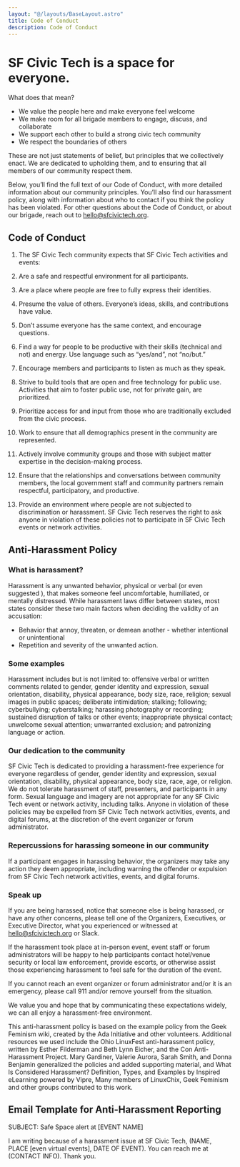 ```yaml
---
layout: "@/layouts/BaseLayout.astro"
title: Code of Conduct
description: Code of Conduct
---
```


# SF Civic Tech is a space for everyone.

What does that mean?

* We value the people here and make everyone feel welcome
* We make room for all brigade members to engage, discuss, and collaborate
* We support each other to build a strong civic tech community
* We respect the boundaries of others

These are not just statements of belief, but principles that we collectively enact. We are dedicated to upholding them, and to ensuring that all members of our community respect them.

Below, you’ll find the full text of our Code of Conduct, with more detailed information about our community principles. You’ll also find our harassment policy, along with information about who to contact if you think the policy has been violated. For other questions about the Code of Conduct, or about our brigade, reach out to hello@sfcivictech.org.


## Code of Conduct

1. The SF Civic Tech community expects that SF Civic Tech activities and events:

2. Are a safe and respectful environment for all participants.

3. Are a place where people are free to fully express their identities.

4. Presume the value of others. Everyone’s ideas, skills, and contributions have value.

5. Don’t assume everyone has the same context, and encourage questions.

6. Find a way for people to be productive with their skills (technical and not) and energy. Use language such as “yes/and”, not “no/but.”

7. Encourage members and participants to listen as much as they speak.

8. Strive to build tools that are open and free technology for public use. Activities that aim to foster public use, not for private gain, are prioritized.

9. Prioritize access for and input from those who are traditionally excluded from the civic process.

10. Work to ensure that all demographics present in the community are represented.

11. Actively involve community groups and those with subject matter expertise in the decision-making process.

12. Ensure that the relationships and conversations between community members, the local government staff and community partners remain respectful, participatory, and productive.

13. Provide an environment where people are not subjected to discrimination or harassment. SF Civic Tech reserves the right to ask anyone in violation of these policies not to participate in SF Civic Tech events or network activities.


## Anti-Harassment Policy

### What is harassment?
Harassment is any unwanted behavior, physical or verbal (or even suggested ), that makes someone feel uncomfortable, humiliated, or mentally distressed. While harassment laws differ between states, most states consider these two main factors when deciding the validity of an accusation:

* Behavior that annoy, threaten, or demean another - whether intentional or unintentional
* Repetition and severity of the unwanted action.

### Some examples
Harassment includes but is not limited to: offensive verbal or written comments related to gender, gender identity and expression, sexual orientation, disability, physical appearance, body size, race, religion; sexual images in public spaces; deliberate intimidation; stalking; following; cyberbullying; cyberstalking; harassing photography or recording; sustained disruption of talks or other events; inappropriate physical contact; unwelcome sexual attention; unwarranted exclusion; and patronizing language or action.

### Our dedication to the community
SF Civic Tech is dedicated to providing a harassment-free experience for everyone regardless of gender, gender identity and expression, sexual orientation, disability, physical appearance, body size, race, age, or religion. We do not tolerate harassment of staff, presenters, and participants in any form. Sexual language and imagery are not appropriate for any SF Civic Tech event or network activity, including talks. Anyone in violation of these policies may be expelled from SF Civic Tech network activities, events, and digital forums, at the discretion of the event organizer or forum administrator.

### Repercussions for harassing someone in our community
If a participant engages in harassing behavior, the organizers may take any action they deem appropriate, including warning the offender or expulsion from SF Civic Tech network activities, events, and digital forums.

### Speak up
If you are being harassed, notice that someone else is being harassed, or have any other concerns, please tell one of the Organizers, Executives, or Executive Director, what you experienced or witnessed at hello@sfcivictech.org or Slack.

If the harassment took place at in-person event, event staff or forum administrators will be happy to help participants contact hotel/venue security or local law enforcement, provide escorts, or otherwise assist those experiencing harassment to feel safe for the duration of the event.

If you cannot reach an event organizer or forum administrator and/or it is an emergency, please call 911 and/or remove yourself from the situation.

We value you and hope that by communicating these expectations widely, we can all enjoy a harassment-free environment.

This anti-harassment policy is based on the example policy from the Geek Feminism wiki, created by the Ada Initiative and other volunteers. Additional resources we used include the Ohio LinuxFest anti-harassment policy, written by Esther Filderman and Beth Lynn Eicher, and the Con Anti-Harassment Project. Mary Gardiner, Valerie Aurora, Sarah Smith, and Donna Benjamin generalized the policies and added supporting material, and What Is Considered Harassment? Definition, Types, and Examples by Inspired eLearning powered by Vipre, Many members of LinuxChix, Geek Feminism and other groups contributed to this work.


## Email Template for Anti-Harassment Reporting
SUBJECT: Safe Space alert at [EVENT NAME]

I am writing because of a harassment issue at SF Civic Tech, (NAME, PLACE [even virtual events], DATE OF EVENT). You can reach me at (CONTACT INFO). Thank you.
